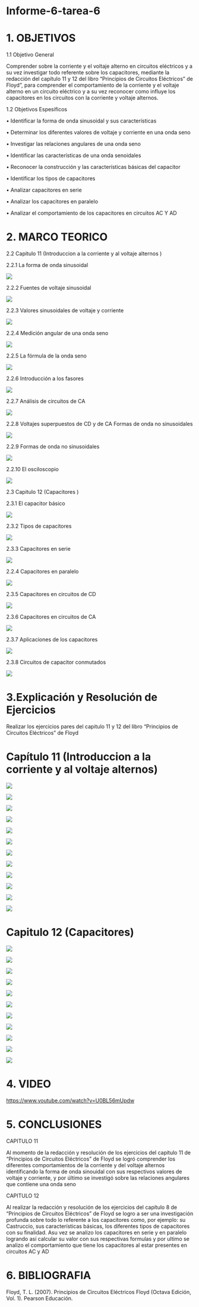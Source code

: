 # Informe-6-tarea-6

# 1. OBJETIVOS 
 
1.1 Objetivo General

Comprender sobre la corriente y el voltaje alterno en circuitos eléctricos y a su vez investigar todo referente sobre los capacitores, mediante la redacción del capítulo 11 y 12 del libro “Principios de Circuitos Eléctricos” de Floyd”, para comprender el comportamiento de la corriente y el voltaje alterno en un circuito eléctrico y a su vez reconocer como influye los capacitores en los circuitos con la corriente y voltaje alternos.

1.2 Objetivos Espesificos

•	Identificar la forma de onda sinusoidal y sus características 

•	Determinar los diferentes valores de voltaje y corriente en una onda seno

•	Investigar las relaciones angulares de una onda seno

•	Identificar las características de una onda senoidales

•	Reconocer la construcción y las características básicas del capacitor

•	Identificar los tipos de capacitores

•	Analizar capacitores en serie

•	Analizar los capacitores en paralelo

•	Analizar el comportamiento de los capacitores en circuitos AC Y AD


# 2. MARCO TEORICO

 2.2 Capitulo 11 (Introduccion a la corriente y al voltaje alternos )
 
 2.2.1 La forma de onda sinusoidal
 
 ![](https://github.com/dasalazar20/Informe-6-tarea-6/blob/main/Imagenes/Capitulo%2011/Informe%206%20Circuitos_3.jpg)
 
 2.2.2 Fuentes de voltaje sinusoidal
 
  ![](https://github.com/dasalazar20/Informe-6-tarea-6/blob/main/Imagenes/Capitulo%2011/Informe%206%20Circuitos_4.jpg)
 
 2.2.3 Valores sinusoidales de voltaje y corriente
 
  ![](https://github.com/dasalazar20/Informe-6-tarea-6/blob/main/Imagenes/Capitulo%2011/Informe%206%20Circuitos_5.jpg)
 
 2.2.4 Medición angular de una onda seno 
 
  ![](https://github.com/dasalazar20/Informe-6-tarea-6/blob/main/Imagenes/Capitulo%2011/Informe%206%20Circuitos_6.jpg)
 
 2.2.5 La fórmula de la onda seno
 
  ![](https://github.com/dasalazar20/Informe-6-tarea-6/blob/main/Imagenes/Capitulo%2011/Informe%206%20Circuitos_7.jpg)
 
 2.2.6 Introducción a los fasores
 
  ![](https://github.com/dasalazar20/Informe-6-tarea-6/blob/main/Imagenes/Capitulo%2011/Informe%206%20Circuitos_8.jpg)
 
 2.2.7 Análisis de circuitos de CA
 
  ![](https://github.com/dasalazar20/Informe-6-tarea-6/blob/main/Imagenes/Capitulo%2011/Informe%206%20Circuitos_9.jpg)
 
 2.2.8 Voltajes superpuestos de CD y de CA  Formas de onda no sinusoidales
 
  ![](https://github.com/dasalazar20/Informe-6-tarea-6/blob/main/Imagenes/Capitulo%2011/Informe%206%20Circuitos_10.jpg)
 
 2.2.9 Formas de onda no sinusoidales
 
  ![](https://github.com/dasalazar20/Informe-6-tarea-6/blob/main/Imagenes/Capitulo%2011/Informe%206%20Circuitos_11.jpg)
  
 2.2.10 El osciloscopio
 
  ![](https://github.com/dasalazar20/Informe-6-tarea-6/blob/main/Imagenes/Capitulo%2011/Informe%206%20Circuitos_12.jpg)
  
   2.3 Capitulo 12 (Capacitores )
   
 2.3.1 El capacitor básico
 
  ![](https://github.com/dasalazar20/Informe-6-tarea-6/blob/main/Imagenes/Capitulo%2012/Informe%206%20Circuitos_13.jpg)
 
 2.3.2 Tipos de capacitores
 
  ![](https://github.com/dasalazar20/Informe-6-tarea-6/blob/main/Imagenes/Capitulo%2012/Informe%206%20Circuitos_14.jpg)
 
 2.3.3 Capacitores en serie
 
  ![](https://github.com/dasalazar20/Informe-6-tarea-6/blob/main/Imagenes/Capitulo%2012/Informe%206%20Circuitos_15.jpg)
 
 2.2.4 Capacitores en paralelo  
 
  ![](https://github.com/dasalazar20/Informe-6-tarea-6/blob/main/Imagenes/Capitulo%2012/Informe%206%20Circuitos_16.jpg)
  
 2.3.5 Capacitores en circuitos de CD
 
  ![](https://github.com/dasalazar20/Informe-6-tarea-6/blob/main/Imagenes/Capitulo%2012/Informe%206%20Circuitos_17.jpg)
 
 2.3.6 Capacitores en circuitos de CA
 
  ![](https://github.com/dasalazar20/Informe-6-tarea-6/blob/main/Imagenes/Capitulo%2012/Informe%206%20Circuitos_18.jpg)
 
 2.3.7 Aplicaciones de los capacitores
 
  ![](https://github.com/dasalazar20/Informe-6-tarea-6/blob/main/Imagenes/Capitulo%2012/Informe%206%20Circuitos_19.jpg)
 
 2.3.8 Circuitos de capacitor conmutados
 
  ![](https://github.com/dasalazar20/Informe-6-tarea-6/blob/main/Imagenes/Capitulo%2012/Informe%206%20Circuitos_20.jpg)

# 3.Explicación y Resolución de Ejercicios 

 Realizar los ejercicios pares del capitulo 11 y 12 del libro “Principios de Circuitos Eléctricos” de Floyd 

# Capítulo 11 (Introduccion a la corriente y al voltaje alternos)

 ![](https://github.com/dasalazar20/Informe-6-tarea-6/blob/main/Ejercicios/Capitulo%2011/Cap%C3%ADtulo%2011%20Circuito%20Serie(1)_1.jpg)
 
 ![](https://github.com/dasalazar20/Informe-6-tarea-6/blob/main/Ejercicios/Capitulo%2011/Cap%C3%ADtulo%2011%20Circuito%20Serie(1)_2.jpg)
 
 ![](https://github.com/dasalazar20/Informe-6-tarea-6/blob/main/Ejercicios/Capitulo%2011/Cap%C3%ADtulo%2011%20Circuito%20Serie(1)_3.jpg)
 
 ![](https://github.com/dasalazar20/Informe-6-tarea-6/blob/main/Ejercicios/Capitulo%2011/Cap%C3%ADtulo%2011%20Circuito%20Serie(1)_4.jpg)
 
 ![](https://github.com/dasalazar20/Informe-6-tarea-6/blob/main/Ejercicios/Capitulo%2011/Cap%C3%ADtulo%2011%20Circuito%20Serie(1)_5.jpg)
 
 ![](https://github.com/dasalazar20/Informe-6-tarea-6/blob/main/Ejercicios/Capitulo%2011/Cap%C3%ADtulo%2011%20Circuito%20Serie(1)_6.jpg)
 
 ![](https://github.com/dasalazar20/Informe-6-tarea-6/blob/main/Ejercicios/Capitulo%2011/Cap%C3%ADtulo%2011%20Circuito%20Serie(1)_7.jpg)
 
 ![](https://github.com/dasalazar20/Informe-6-tarea-6/blob/main/Ejercicios/Capitulo%2011/Cap%C3%ADtulo%2011%20Circuito%20Serie(1)_8.jpg)
 
 ![](https://github.com/dasalazar20/Informe-6-tarea-6/blob/main/Ejercicios/Capitulo%2011/Cap%C3%ADtulo%2011%20Circuito%20Serie(1)_9.jpg)
 
 ![](https://github.com/dasalazar20/Informe-6-tarea-6/blob/main/Ejercicios/Capitulo%2011/Cap%C3%ADtulo%2011%20Circuito%20Serie(1)_10.jpg)
 
 ![](https://github.com/dasalazar20/Informe-6-tarea-6/blob/main/Ejercicios/Capitulo%2011/Cap%C3%ADtulo%2011%20Circuito%20Serie(1)_11.jpg)
 
 ![](https://github.com/dasalazar20/Informe-6-tarea-6/blob/main/Ejercicios/Capitulo%2011/Cap%C3%ADtulo%2011%20Circuito%20Serie(1)_12.jpg)
           

# Capitulo 12 (Capacitores)

 ![](https://github.com/dasalazar20/Informe-6-tarea-6/blob/main/Ejercicios/Capitulo%2012/capitulo%2012_1.jpg)
 
 ![](https://github.com/dasalazar20/Informe-6-tarea-6/blob/main/Ejercicios/Capitulo%2012/capitulo%2012_2.jpg)
 
 ![](https://github.com/dasalazar20/Informe-6-tarea-6/blob/main/Ejercicios/Capitulo%2012/capitulo%2012_3.jpg)
 
 ![](https://github.com/dasalazar20/Informe-6-tarea-6/blob/main/Ejercicios/Capitulo%2012/capitulo%2012_4.jpg)
 
 ![](https://github.com/dasalazar20/Informe-6-tarea-6/blob/main/Ejercicios/Capitulo%2012/capitulo%2012_5.jpg)
 
 ![](https://github.com/dasalazar20/Informe-6-tarea-6/blob/main/Ejercicios/Capitulo%2012/capitulo%2012_6.jpg)
 
 ![](https://github.com/dasalazar20/Informe-6-tarea-6/blob/main/Ejercicios/Capitulo%2012/capitulo%2012_7.jpg)
 
 ![](https://github.com/dasalazar20/Informe-6-tarea-6/blob/main/Ejercicios/Capitulo%2012/capitulo%2012_8.jpg)
 
 ![](https://github.com/dasalazar20/Informe-6-tarea-6/blob/main/Ejercicios/Capitulo%2012/capitulo%2012_9.jpg)
 
 ![](https://github.com/dasalazar20/Informe-6-tarea-6/blob/main/Ejercicios/Capitulo%2012/capitulo%2012_10.jpg)
 
 ![](https://github.com/dasalazar20/Informe-6-tarea-6/blob/main/Ejercicios/Capitulo%2012/capitulo%2012_11.jpg)
 

# 4. VIDEO

https://www.youtube.com/watch?v=U0BL56mUpdw

# 5. CONCLUSIONES

CAPITULO 11

Al momento de la redacción y resolución de los ejercicios del capítulo 11 de “Principios de Circuitos Eléctricos” de Floyd se logró comprender los diferentes comportamientos de la corriente y del voltaje alternos identificando la forma de onda sinouidal con sus respectivos valores de voltaje y corriente, y por último se investigó sobre las relaciones angulares que contiene una onda seno

CAPITULO 12

Al realizar la redacción y resolución de los ejercicios del capítulo 8 de “Principios de Circuitos Eléctricos” de Floyd se logro a ser una investigación profunda sobre todo lo referente a los capacitores como, por ejemplo: su Castruccio, sus características básicas, los diferentes tipos de capacitores con su finalidad. Asu vez se analizo los capacitores en serie y en paralelo logrando así calcular su valor con sus respectivas formulas y por ultimo se analizo el comportamiento que tiene los capacitores al estar presentes en circuitos AC y AD

# 6. BIBLIOGRAFIA

  Floyd, T. L. (2007). Principios de Circuitos Eléctricos Floyd (Octava Edición, Vol. 1). Pearson Educación.
